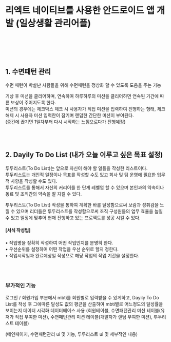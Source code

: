 # 리엑트 네이티브를 사용한 안드로이드 앱 개발 (일상생활 관리어플)

<br/><br/><br/><br/>




## 1. 수면패턴 관리

수면 패턴이 박살난 사람들을 위해 수면패턴을 정상화 할 수 있도록 도움을 주는 기능<br/>

기상 후 미션을 클리어하며, 연속하여 하루하루의 미션을 클리어하면 연속된 기간에 따른 보상이 주어지도록 한다.<br/>
미션의 경우에는 체크박스 체크 시 사용자가 직접 미션을 입력하여 진행하는 형태, 체크해제 시 사용자 미션 입력란이 잠기며 랜덤한 간단한 미션이 부여된다.<br/>
(중간에 끊기면 1일차부터 다시 시작하는 느낌으로다가 진행예정)<br/>

<br/><br/>



## 2. Dayily To Do List (내가 오늘 이루고 싶은 목표 설정)

투두리스트(To Do List)는 앞으로 자신이 해야 할 일들을 작성한 리스트이다.<br/>
투두리스트는 개인적 일정이나 목표를 작성할 수도 있고 회사 및 팀 운영에 필요한 업무적 사항을 작성할 수도 있다.<br/>
투두리스트를 통해서 자신의 커리어를 한 단계 레벨업 할 수 있으며 본인과의 약속이나 동료 및 조직간의 약속을 잘 지킬 수 있다.<br/>

투두리스트(To Do List) 작성을 통하여 계획한 바를 달성함으로써 보람과 성취감을 느낄 수 있으며 리더들은 투두리스트를 작성함으로써 조직 구성원들의 업무 효율을 높일 수 있고 일정에 맞추어 현재 진행하고 있는 프로젝트를 성공 시킬 수 있다.

#### [서식 작성팁]<br/>

• 작업명을 정확히 작성하여 어떤 작업인지를 분명히 한다.<br/>
• 우선순위를 설정하여 어떤 작업을 우선 순위로 할지 정한다.<br/>
• 작업시작일과 완료예상일 작성으로 해당 작업의 작업 기간을 설정한다.<br/>

<br/><br/>



### 부가적인 기능<br/>

로그인 / 회원가입 부분에서 mbti를 회원별로 입력받을 수 있게하고, Dayily To Do List를 작성 후 그에따른 달성도 값의 평균을 산출하여 mbti별로 어느정도의 달성률을 보이는지 데이터 시각화 
데이터베이스 사용 (회원테이블, 수면패턴관리 미션 테이블(유저가 직접 부여한 미션), 수면패턴관리 미션 테이블(개발자가 랜덤 부여한 미션), 투두리스트 테이블)



(메인페이지, 수면패턴관리 ui 및 기능, 투두리스트 ui 및 세부적인 내용)
